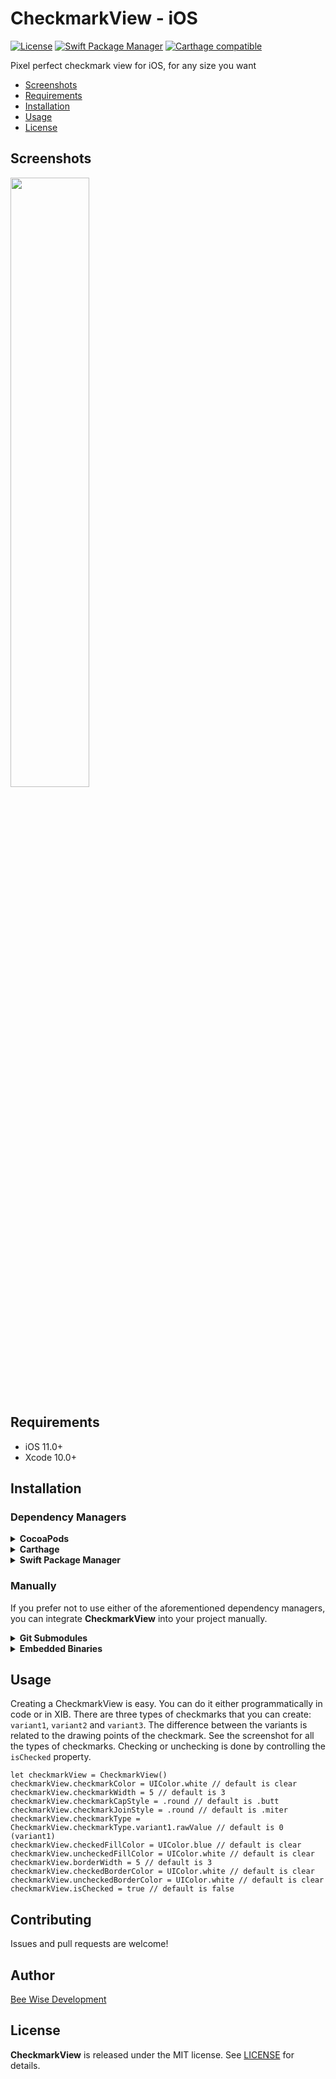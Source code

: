 # CheckmarkView - iOS

[![License](https://img.shields.io/badge/license-MIT-blue.svg)](https://github.com/BeeWise/CheckmarkView-iOS/blob/master/LICENSE)
[![Swift Package Manager](https://img.shields.io/badge/Swift%20Package%20Manager-compatible-brightgreen.svg)](https://github.com/apple/swift-package-manager)
[![Carthage compatible](https://img.shields.io/badge/Carthage-compatible-4BC51D.svg?style=flat)](https://github.com/Carthage/Carthage)

Pixel perfect checkmark view for iOS, for any size you want

- [Screenshots](#screenshots)
- [Requirements](#requirements)
- [Installation](#installation)
- [Usage](#usage)
- [License](#license)

## Screenshots

<img src="https://user-images.githubusercontent.com/6670019/69714216-ae514f00-110e-11ea-8d3c-2ea3ded2ac48.png" width="50%"></img> 

## Requirements

- iOS 11.0+
- Xcode 10.0+

## Installation

### Dependency Managers
<details>
  <summary><strong>CocoaPods</strong></summary>

[CocoaPods](http://cocoapods.org) is a dependency manager for Cocoa projects. You can install it with the following command:

```bash
$ gem install cocoapods
```

To integrate **CheckmarkView** into your Xcode project using CocoaPods, specify it in your `Podfile`:

```ruby
source 'https://github.com/CocoaPods/Specs.git'
platform :ios, '10.0'
use_frameworks!

pod 'CheckmarkView-iOS', '~> 0.0.3'
```

Then, run the following command:

```bash
$ pod install
```

</details>

<details>
  <summary><strong>Carthage</strong></summary>

[Carthage](https://github.com/Carthage/Carthage) is a decentralized dependency manager that automates the process of adding frameworks to your Cocoa application.

You can install Carthage with [Homebrew](http://brew.sh/) using the following command:

```bash
$ brew update
$ brew install carthage
```

To integrate **CheckmarkView** into your Xcode project using Carthage, specify it in your `Cartfile`:

```ogdl
github "BeeWise/CheckmarkView-iOS" ~> 0.0.3
```

</details>

<details>
  <summary><strong>Swift Package Manager</strong></summary>

To use **CheckmarkView** as a [Swift Package Manager](https://swift.org/package-manager/) package just add the following in your Package.swift file.

``` swift
// swift-tools-version:5.0

import PackageDescription

let package = Package(
    name: "HelloCheckmarkView",
    dependencies: [
        .package(url: "https://github.com/BeeWise/CheckmarkView-iOS.git", .upToNextMajor(from: "0.0.3"))
    ],
    targets: [
        .target(name: "HelloCheckmarkView", dependencies: ["CheckmarkView"])
    ]
)
```
</details>

### Manually

If you prefer not to use either of the aforementioned dependency managers, you can integrate **CheckmarkView** into your project manually.

<details>
  <summary><strong>Git Submodules</strong></summary><p>

- Open up Terminal, `cd` into your top-level project directory, and run the following command "if" your project is not initialized as a git repository:

```bash
$ git init
```

- Add **CheckmarkView** as a git [submodule](http://git-scm.com/docs/git-submodule) by running the following command:

```bash
$ git submodule add https://github.com/BeeWise/CheckmarkView-iOS.git
$ git submodule update --init --recursive
```

- Open the new `CheckmarkView` folder, and drag the `CheckmarkView.xcodeproj` into the Project Navigator of your application's Xcode project.

    > It should appear nested underneath your application's blue project icon. Whether it is above or below all the other Xcode groups does not matter.

- Select the `CheckmarkView.xcodeproj` in the Project Navigator and verify the deployment target matches that of your application target.
- Next, select your application project in the Project Navigator (blue project icon) to navigate to the target configuration window and select the application target under the "Targets" heading in the sidebar.
- In the tab bar at the top of that window, open the "General" panel.
- Click on the `+` button under the "Embedded Binaries" section.
- You will see two different `CheckmarkView.xcodeproj` folders each with two different versions of the `CheckmarkView.framework` nested inside a `Products` folder.

    > It does not matter which `Products` folder you choose from.

- Select the `CheckmarkView.framework`.

- And that's it!

> The `CheckmarkView.framework` is automagically added as a target dependency, linked framework and embedded framework in a copy files build phase which is all you need to build on the simulator and a device.

</p></details>

<details>
  <summary><strong>Embedded Binaries</strong></summary><p>

- Download the latest release from https://github.com/BeeWise/CheckmarkView-iOS/releases
- Next, select your application project in the Project Navigator (blue project icon) to navigate to the target configuration window and select the application target under the "Targets" heading in the sidebar.
- In the tab bar at the top of that window, open the "General" panel.
- Click on the `+` button under the "Embedded Binaries" section.
- Add the downloaded `CheckmarkView.framework`.
- And that's it!

</p></details>

## Usage

Creating a CheckmarkView is easy. You can do it either programmatically in code or in XIB. There are three types of checkmarks that you can create: `variant1`, `variant2` and `variant3`. The difference between the variants is related to the drawing points of the checkmark. See the screenshot for all the types of checkmarks. Checking or unchecking is done by controlling the `isChecked` property.

```
let checkmarkView = CheckmarkView()
checkmarkView.checkmarkColor = UIColor.white // default is clear
checkmarkView.checkmarkWidth = 5 // default is 3
checkmarkView.checkmarkCapStyle = .round // default is .butt
checkmarkView.checkmarkJoinStyle = .round // default is .miter
checkmarkView.checkmarkType = CheckmarkView.checkmarkType.variant1.rawValue // default is 0 (variant1)
checkmarkView.checkedFillColor = UIColor.blue // default is clear
checkmarkView.uncheckedFillColor = UIColor.white // default is clear
checkmarkView.borderWidth = 5 // default is 3
checkmarkView.checkedBorderColor = UIColor.white // default is clear
checkmarkView.uncheckedBorderColor = UIColor.white // default is clear
checkmarkView.isChecked = true // default is false
```

## Contributing

Issues and pull requests are welcome!

## Author

[Bee Wise Development](https://beewisedevelopment.com)

## License

**CheckmarkView** is released under the MIT license. See [LICENSE](https://github.com/BeeWise/CheckmarkView-iOS/blob/master/LICENSE) for details.
